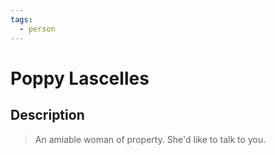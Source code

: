 ```yaml
---
tags:
  - person
---
```


# Poppy Lascelles

## Description

> An amiable woman of property. She'd like to talk to you. 